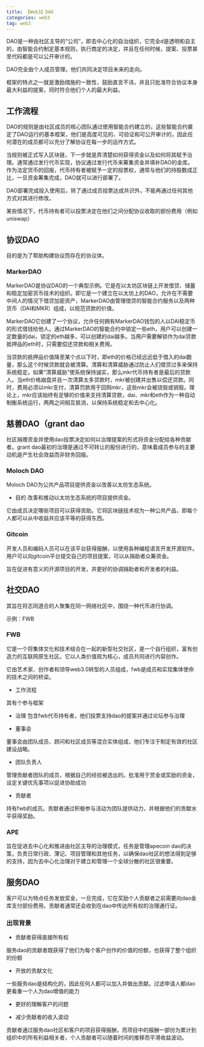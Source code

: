 ```yaml
---
title: 【Web3】DAO
categories: web3
tag: web3
---
```


DAO是一种由社区主导的“公司”，即去中心化的自治组织，它完全d是透明和自主的，由智能合约制定基本规则，执行商定的决定，并且在任何时候，提案、投票甚至代码都是可以公开审计的。

DAO完全由个人成员管理，他们共同决定项目未来的走向。

框架的特点之一就是激励措施的一致性，鼓励直言不讳，并且只批准符合协议本身最大利益的提案，同时符合他们个人的最大利益。

## 工作流程

DAO的规则是由社区成员的核心团队通过使用智能合约建立的，这些智能合约奠定了DAO运行的基本框架，他们是高度可见的、可验证和可公开审计的，因此任何潜在的成员都可以充分了解协议在每一步的运作方式。

当规则被正式写入区块链，下一步就是弄清楚如何获得资金以及如何将其赋予治理。通常通过发行代币实现，协议通过发行代币来筹集资金并填补DAO的金库。作为法定货币的回报，代币持有者被赋予一定的投票权，通常与他们的持股数成正比，一旦资金筹集完成，DAO就可以进行部署了。

DAO部署完成投入使用后，除了通过成员投票达成共识外，不能再通过任何其他方式对其进行修改。

某些情况下，代币持有者可以投票决定在他们之间分配协议收取的部份费用（例如uniswap）

## 协议DAO

目的是为了帮助构建协议而存在的协议体。


### MarkerDAO

MarkerDAO是协议DAO的一个典型示例。它是在以太坊区块链上开发借贷、储蓄和稳定加密货币技术的组织。即它是一个建立在以太坊上的DAO，允许在不需要中间人的情况下借贷加密资产，MarkerDAO由管理借贷的智能合约服务以及两种货币（DAI和MKR）组成，以规范贷款的价值。

MarkerDAO它创建了一个协议，允许任何拥有MarkerDAO钱包的人以DAI稳定币的形式借钱给他人。通过MarkerDAO的智能合约中锁定一些eth，用户可以创建一定数量的dai，锁定的eth越多，可以创建的dai越多。当用户需要解锁作为dai贷款抵押品的eth时，只需要偿还贷款和相关费用。

当贷款的抵押品价值降至某个点以下时，即eth的价格已经远远低于借入的dai数量，那么这个时候贷款就会被清算。清算和清算威胁通过防止人们借贷过多来保持系统稳定。如果“清算威胁”使系统保持诚实，那么mkr代币持有者是最后的贷款人。当eth价格崩盘并且一次清算太多贷款时，mkr被创建并出售以偿还贷款。同时，费用必须以mkr支付，清算罚款用于回购mkr，这些mkr会被烧毁或销毁。理论上，mkr应该始终有足够的价值来支持清算贷款，dai、mkr和eth作为一种自动制衡系统运行，两两之间相互抵消，以保持系统稳定和去中心化。

## 慈善DAO（grant dao

社区捐赠资金并使用dao投票决定如何以治理提案的形式将资金分配给各种贡献者。grant dao最初的治理是通过不可转让的股份进行的，意味着成员参与的主要动机是产生社会效益而非财务回报。

### Moloch DAO

Moloch DAO为公共产品项目提供资金以改善以太坊生态系统。

- 目的
改善和推动以太坊生态系统的项目提供资金。

它由成员决定哪些项目可以获得资助。它将区块链技术视为一种公共产品，即每个人都可以从中收益并应该平等的获得东西。

### Gitcoin

开发人员和编码人员可以在该平台获得报酬，以使用各种编程语言开发开源软件。用户可以向gitcoin平台提交自己的项目提案，可以从捐助者众筹资金。

旨在促进有意义的开源项目的开发，并更好的协调捐助者和开发者的利益。

## 社交DAO

其旨在将志同道合的人聚集在同一网络社区中，围绕一种代币进行协调。

示例：FWB

### FWB

它是一个将集体文化和技术结合在一起的新型社交社区，是一个自行组织，富有创造力的互联网原生社区。它以人类价值观为核心，成员共同进行内容创作。

它由艺术家、创作者和领导web3.0转型的人员组成，fwb是成员和实现集体使命的技术之间的桥梁。

- 工作流程

其有个参与框架

- 治理
包含fwb代币持有者，他们投票支持dao的提案并通过论坛参与治理

- 董事会

董事会由团队成员、顾问和社区成员等混合实体组成，他们专注于制定有效的社区建设战略。

- 团队负责人

管理贡献者团队的成员，根据自己的经验被选出的。批准用于赏金或奖励的资金，设定关键优先事项以促进协助成功

- 贡献者

持有fwb的成员。贡献者通过积极参与活动为团队提供动力，并根据他们的贡献水平获得奖励。

### APE

旨在促进去中心化和推进由社区主导的治理模式，任务是管理apecoin dao的决策，负责日常行政、薄记、项目管理和其他任务，以确保dao社区的想法得到足够的支持，因为去中心化治理对于建立和管理一个全球分散的社区很重要。

## 服务DAO

客户可以为特点任务发放奖金，一旦完成，它在奖励个人贡献者之前需要向dao金库支付部份费用。贡献者通常还会收到在dao中传达所有权的治理通行证。

### 出现背景

- 贡献者获得直接所有权

服务dao的贡献者既获得了他们为每个客户创作的价值的份额，也获得了整个组织的份额

- 开放的贡献文化

一些服务dao是结构化的，因此任何人都可以加入并做出贡献。过滤申请人都dao更看重一个人为dao增值的能力

- 更好的理解客户的问题

- 减少贡献者的收入波动

贡献者通过服务dao社区和客户的项目获得报酬，而项目中的报酬一部份为累计到组织中的所有利益相关者，个人贡献者可以随着时间的推移而平滑收益波动。
